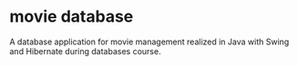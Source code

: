 # movie database
A database application for movie management realized in Java with Swing and Hibernate during databases course.

